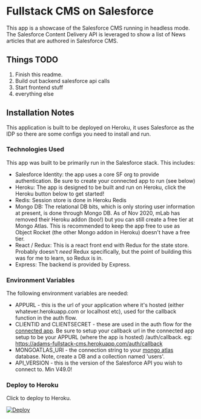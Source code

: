 # Fullstack CMS on Salesforce

This app is a showcase of the Salesforce CMS running in headless mode. The Salesforce Content Delivery API is leveraged to show a list of News articles that are authored in Salesforce CMS.

## Things TODO

1. Finish this readme.
2. Build out backend salesforce api calls
3. Start frontend stuff
4. everything else

## Installation Notes

This application is built to be deployed on Heroku, it uses Salesforce as the IDP so there are some configs you need to install and run.

### Technologies Used

This app was built to be primarily run in the Salesforce stack. This includes:

- Salesforce Identity: the app uses a core SF org to provide authentication. Be sure to create your connected app to run (see below)
- Heroku: The app is designed to be built and run on Heroku, click the Heroku button below to get started!
- Redis: Session store is done in Heroku Redis
- Mongo DB: The relational DB bits, which is only storing user information at present, is done through Mongo DB. As of Nov 2020, mLab has removed their Heroku addon (boo!) but you can still create a free tier at Mongo Atlas. This is recommended to keep the app free to use as Object Rocket (the other Mongo addon in Heroku) doesn't have a free tier.
- React / Redux: This is a react front end with Redux for the state store. Probably doesn't _need_ Redux specifically, but the point of building this was for me to learn, so Redux is in.
- Express: The backend is provided by Express.

### Environment Variables

The following environment variables are needed:

- APPURL - this is the url of your application where it's hosted (either whatever.herokuapp.com or localhost etc), used for the callback function in the auth flow.
- CLIENTID and CLIENTSECRET - these are used in the auth flow for the [connected app](https://help.salesforce.com/articleView?id=connected_app_create.htm&type=5). Be sure to setup your callback url in the connected app setup to be your APPURL (where the app is hosted) /auth/callback. eg: <https://adams-fullstack-cms.herokuapp.com/auth/callback>
- MONGOATLAS_URI - the connection string to your [mongo atlas](https://docs.atlas.mongodb.com/tutorial/deploy-free-tier-cluster/) database. Note, create a DB and a collection named 'users'.
- API_VERSION - this is the version of the Salesforce API you wish to connect to. Min V49.0!

### Deploy to Heroku

Click to deploy to Heroku.

[![Deploy](https://www.herokucdn.com/deploy/button.svg)](https://heroku.com/deploy?template=https://github.com/adamSellers/adams-fullstack-cms)

